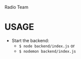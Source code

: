 Radio Team


# USAGE

- Start the backend:
    - `$ node backend/index.js`
                or
    - `$ nodemon backend/index.js`
